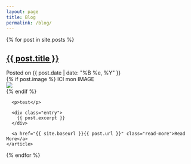 ```yaml
---
layout: page
title: Blog
permalink: /blog/
---
```


<div class="posts">
  {% for post in site.posts %}
    <article class="post">
      <h2><a href="{{ site.baseurl }}{{ post.url }}">{{ post.title }}</a></h2>
	  <div class="date">
		Posted on {{ post.date | date: "%B %e, %Y" }}
	  </div>
	  {% if post.image %}
			ICI mon IMAGE
		  <div class="image">
			<img src="{{ site.url }}/images/{{ page.image }}"/>
		  </div>
	  {% endif %}

	  <p>test</p>

      <div class="entry">
        {{ post.excerpt }}
      </div>

      <a href="{{ site.baseurl }}{{ post.url }}" class="read-more">Read More</a>
    </article>
  {% endfor %}
</div>